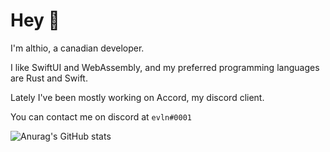 # Hey 👋

I'm althio, a canadian developer. 

I like SwiftUI and WebAssembly, and my preferred programming languages are Rust and Swift. 

Lately I've been mostly working on Accord, my discord client.

You can contact me on discord at `evln#0001`

![Anurag's GitHub stats](https://github-readme-stats.vercel.app/api?username=althiometer&show_icons=true&theme=ayu-mirage)
